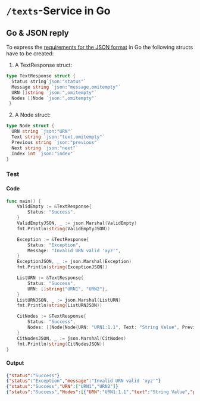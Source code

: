 # `/texts`-Service in Go

## Go & JSON reply

To express the [requirements for the JSON format](https://github.com/cite-architecture/cite-services-spec/blob/master/json-formatting.md) in Go the following structs have to be created:

1. A TextResponse struct:
  ```go
  type TextResponse struct {
    Status string`json:"status"`
    Message string `json:"message,omitempty"`
    URN []string `json:",omitempty"`
    Nodes []Node `json:",omitempty"`
   }
```
2. A Node struct:
  ```go
  type Node struct {
	URN string `json:"URN"`
	Text string `json:"text,omitempty"`
	Previous string `json:"previous"`
	Next string `json:"next"`
	Index int `json:"index"`
}
  ```

### Test

#### Code
```go
func main() {
	ValidEmpty := &TextResponse{
		Status: "Success",
	}
	ValidEmptyJSON, _ := json.Marshal(ValidEmpty)
	fmt.Println(string(ValidEmptyJSON))

	Exception := &TextResponse{
		Status: "Exception",
		Message: "Invalid URN valid 'xyz'",
	}
	ExceptionJSON, _ := json.Marshal(Exception)
	fmt.Println(string(ExceptionJSON))

	ListURN := &TextResponse{
		Status: "Success",
		URN: []string{"URN1", "URN2"},
	}
	ListURNJSON, _ := json.Marshal(ListURN)
	fmt.Println(string(ListURNJSON))

	CitNodes := &TextResponse{
		Status: "Success",
		Nodes: []Node{Node{URN: "URN1:1.1", Text: "String Value", Previous: "", Next: "URN1:1.2", Index: 1}},
	}
	CitNodesJSON, _ := json.Marshal(CitNodes)
	fmt.Println(string(CitNodesJSON))
}
```

#### Output
```json
{"status":"Success"}
{"status":"Exception","message":"Invalid URN valid 'xyz'"}
{"status":"Success","URN":["URN1","URN2"]}
{"status":"Success","Nodes":[{"URN":"URN1:1.1","text":"String Value","previous":"","next":"URN1:1.2","index":1}]}
```
